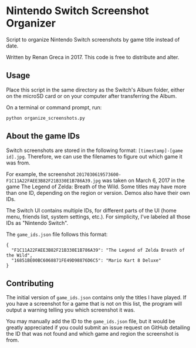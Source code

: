 # Nintendo Switch Screenshot Organizer
Script to organize Nintendo Switch screenshots by game title instead of date.

Written by Renan Greca in 2017.
This code is free to distribute and alter.

## Usage
Place this script in the same directory as the Switch's Album folder, either on
the microSD card or on your computer after transferring the Album.

On a terminal or command prompt, run:
```
python organize_screenshots.py
```

## About the game IDs

Switch screenshots are stored in the following format: `[timestamp]-[game id].jpg`.
Therefore, we can use the filenames to figure out which game it was from.

For example, the screenshot `2017030619573600-F1C11A22FAEE3B82F21B330E1B786A39.jpg`
was taken on March 6, 2017 in the game The Legend of Zelda: Breath of the Wild.
Some titles may have more than one ID, depending on the region or version. Demos
also have their own IDs.

The Switch UI contains multiple IDs, for different parts of the UI (home menu,
  friends list, system settings, etc.). For simplicity, I've labeled all those
  IDs as "Nintendo Switch".

The `game_ids.json` file follows this format:
```
{
  "F1C11A22FAEE3B82F21B330E1B786A39": "The Legend of Zelda Breath of the Wild",
  "16851BE00BC6068871FE49D98876D6C5": "Mario Kart 8 Deluxe"
}
```

## Contributing

The initial version of `game_ids.json` contains only the titles I have played.
If you have a screenshot for a game that is not on this list, the program will
output a warning telling you which screenshot it was.

You may manually add the ID to the `game_ids.json` file, but it would be greatly
appreciated if you could submit an issue request on GitHub detailing the ID
that was not found and which game and region the screenshot is from.
